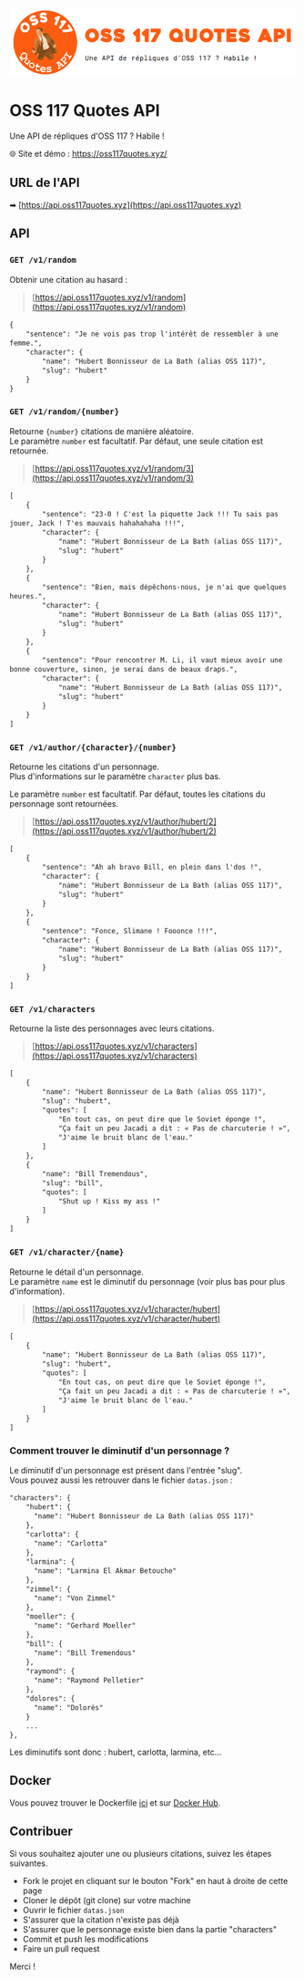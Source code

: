 
![](oss-117-quotes-api_header.png)

# OSS 117 Quotes API

Une API de répliques d'OSS 117 ? Habile !

:globe_with_meridians: Site et démo : https://oss117quotes.xyz/

## URL de l'API

➡ [https://api.oss117quotes.xyz](https://api.oss117quotes.xyz)

## API

### `GET /v1/random`

Obtenir une citation au hasard :

> [https://api.oss117quotes.xyz/v1/random](https://api.oss117quotes.xyz/v1/random)

    {
        "sentence": "Je ne vois pas trop l'intérêt de ressembler à une femme.",
        "character": {
            "name": "Hubert Bonnisseur de La Bath (alias OSS 117)",
            "slug": "hubert"
        }
    }


### `GET /v1/random/{number}`

Retourne `{number}` citations de manière aléatoire.  
Le paramètre `number` est facultatif. Par défaut, une seule citation est retournée.

> [https://api.oss117quotes.xyz/v1/random/3](https://api.oss117quotes.xyz/v1/random/3)

    [
        {
            "sentence": "23-0 ! C'est la piquette Jack !!! Tu sais pas jouer, Jack ! T'es mauvais hahahahaha !!!",
            "character": {
                "name": "Hubert Bonnisseur de La Bath (alias OSS 117)",
                "slug": "hubert"
            }
        },
        {
            "sentence": "Bien, mais dépêchons-nous, je n'ai que quelques heures.",
            "character": {
                "name": "Hubert Bonnisseur de La Bath (alias OSS 117)",
                "slug": "hubert"
            }
        },
        {
            "sentence": "Pour rencontrer M. Li, il vaut mieux avoir une bonne couverture, sinon, je serai dans de beaux draps.",
            "character": {
                "name": "Hubert Bonnisseur de La Bath (alias OSS 117)",
                "slug": "hubert"
            }
        }
    ]


### `GET /v1/author/{character}/{number}`

Retourne les citations d'un personnage.  
Plus d'informations sur le paramètre `character` plus bas.

Le paramètre `number` est facultatif. Par défaut, toutes les citations du personnage sont retournées.

> [https://api.oss117quotes.xyz/v1/author/hubert/2](https://api.oss117quotes.xyz/v1/author/hubert/2)

    [
        {
            "sentence": "Ah ah bravo Bill, en plein dans l'dos !",
            "character": {
                "name": "Hubert Bonnisseur de La Bath (alias OSS 117)",
                "slug": "hubert"
            }
        },
        {
            "sentence": "Fonce, Slimane ! Fooonce !!!",
            "character": {
                "name": "Hubert Bonnisseur de La Bath (alias OSS 117)",
                "slug": "hubert"
            }
        }
    ]


### `GET /v1/characters`

Retourne la liste des personnages avec leurs citations.

> [https://api.oss117quotes.xyz/v1/characters](https://api.oss117quotes.xyz/v1/characters)

    [
        {
            "name": "Hubert Bonnisseur de La Bath (alias OSS 117)",
            "slug": "hubert",
            "quotes": [
                "En tout cas, on peut dire que le Soviet éponge !",
                "Ça fait un peu Jacadi a dit : « Pas de charcuterie ! »",
                "J'aime le bruit blanc de l'eau."
            ]
        },
        {
            "name": "Bill Tremendous",
            "slug": "bill",
            "quotes": [
                "Shut up ! Kiss my ass !"
            ]
        }
    ]


### `GET /v1/character/{name}`

Retourne le détail d'un personnage.  
Le paramètre `name` est le diminutif du personnage (voir plus bas pour plus d'information).

> [https://api.oss117quotes.xyz/v1/character/hubert](https://api.oss117quotes.xyz/v1/character/hubert)

    [
        {
            "name": "Hubert Bonnisseur de La Bath (alias OSS 117)",
            "slug": "hubert",
            "quotes": [
                "En tout cas, on peut dire que le Soviet éponge !",
                "Ça fait un peu Jacadi a dit : « Pas de charcuterie ! »",
                "J'aime le bruit blanc de l'eau."
            ]
        }
    ]



### Comment trouver le diminutif d'un personnage ?

Le diminutif d'un personnage est présent dans l'entrée "slug".  
Vous pouvez aussi les retrouver dans le fichier `datas.json` :

    "characters": {
        "hubert": {
          "name": "Hubert Bonnisseur de La Bath (alias OSS 117)"
        },
        "carlotta": {
          "name": "Carlotta"
        },
        "larmina": {
          "name": "Larmina El Akmar Betouche"
        },
        "zimmel": {
          "name": "Von Zimmel"
        },
        "moeller": {
          "name": "Gerhard Moeller"
        },
        "bill": {
          "name": "Bill Tremendous"
        },
        "raymond": {
          "name": "Raymond Pelletier"
        },
        "dolores": {
          "name": "Dolorès"
        }
        ...
    },

Les diminutifs sont donc : hubert, carlotta, larmina, etc...


## Docker

Vous pouvez trouver le Dockerfile [ici](https://github.com/shevabam/dockerfiles/tree/master/oss-117-quotes-api) et sur [Docker Hub](https://hub.docker.com/r/shevabam/oss-117-quotes-api/).


## Contribuer

Si vous souhaitez ajouter une ou plusieurs citations, suivez les étapes suivantes.

* Fork le projet en cliquant sur le bouton "Fork" en haut à droite de cette page
* Cloner le dépôt (git clone) sur votre machine
* Ouvrir le fichier `datas.json`
* S'assurer que la citation n'existe pas déjà
* S'assurer que le personnage existe bien dans la partie "characters"
* Commit et push les modifications
* Faire un pull request

Merci !